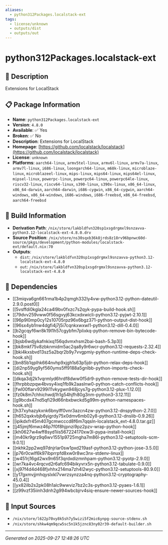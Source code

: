 ```yaml
---
aliases:
  - python312Packages.localstack-ext
tags:
  - license/unknown
  - outputs/dist
  - outputs/out
---
```


# python312Packages.localstack-ext

## 📝 Description

Extensions for LocalStack

## 📋 Package Information

- **Name**: `python312Packages.localstack-ext`
- **Version**: `4.8.0`
- **Available**: ✅ Yes
- **Broken**: ✅ No
- **Description**: Extensions for LocalStack
- **Homepage**: [https://github.com/localstack/localstack](https://github.com/localstack/localstack)
- **License**: `unknown`
- **Platforms**: `aarch64-linux`, `armv5tel-linux`, `armv6l-linux`, `armv7a-linux`, `armv7l-linux`, `i686-linux`, `loongarch64-linux`, `m68k-linux`, `microblaze-linux`, `microblazeel-linux`, `mips-linux`, `mips64-linux`, `mips64el-linux`, `mipsel-linux`, `powerpc-linux`, `powerpc64-linux`, `powerpc64le-linux`, `riscv32-linux`, `riscv64-linux`, `s390-linux`, `s390x-linux`, `x86_64-linux`, `x86_64-darwin`, `aarch64-darwin`, `i686-cygwin`, `x86_64-cygwin`, `aarch64-windows`, `x86_64-windows`, `i686-windows`, `i686-freebsd`, `x86_64-freebsd`, `aarch64-freebsd`

## 🔧 Build Information

- **Derivation Path**: `/nix/store/lakbldfvn320sp1xsgdrgmxl9snzavva-python3.12-localstack-ext-4.8.0.drv`
- **Source Position**: `/nix/store/ns30sqxb36k8jrds8z18rv96bpnwc60d-source/pkgs/development/python-modules/localstack-ext/default.nix:70`
- **Outputs**:
  - `dist`:  `/nix/store/lakbldfvn320sp1xsgdrgmxl9snzavva-python3.12-localstack-ext-4.8.0`
  - `out`:  `/nix/store/lakbldfvn320sp1xsgdrgmxl9snzavva-python3.12-localstack-ext-4.8.0`

## 🔗 Dependencies

- [[3miqva6gn661rma1b4p2qmgh332ly4vw-python3.12-python-dateutil-2.9.0.post0]]
- [[5vsffdi0kgla24ca4l9bv0fxzc7s2qyk-pypa-build-hook.sh]]
- [[79dvv259vww0f56sgvyj63kcxdxwicli-python3.12-pyjwt-2.10.1]]
- [[96p9l0mp0cy12s10705rpz96x6bgz371-python-output-dist-hook]]
- [[96sx4yb1nw4dgfi4j7j5i7cqnkxwxwl1-python3.12-dill-0.4.0]]
- [[b2gcqyf6wr8k19l1h57cgybfm7plixkq-python-remove-bin-bytecode-hook]]
- [[bjsb6wdjykafnkixq156qdvmxhsm2bai-bash-5.3p3]]
- [[bk8mkf75v8zbknmidm5ac2qa8y9r6wcr-python3.12-requests-2.32.4]]
- [[bki4kxsbvd13sz5a2bqr2b9y7vvgpmiy-python-runtime-deps-check-hook.sh]]
- [[bn85b1qplhk664nvhp9xjgh1s63p5jdr-python-relax-deps-hook]]
- [[di2np59yg9yf560yms5ff9188a5gnlbb-python-imports-check-hook.sh]]
- [[dkqa3dj2k1vqrmlyd6hrdf8dww0f5dr9-python-remove-tests-dir-hook]]
- [[fhrpbbzpqw4bvsy4ixq1fb9k2aaslnw0-python-catch-conflicts-hook]]
- [[fwl00flarv9299i11vkygwn948jcys7g-python3.12-plux-1.12.0]]
- [[fz0k8m7chhichwdj1h1g54hjfh80g3nm-python3-3.12.11]]
- [[g9bcdx47nd5qfi29d66nbxbwckd5g99m-python-namespaces-hook.sh]]
- [[h37xyhazykxnk6bnylff0vnr3azcn4zw-python3.12-dnspython-2.7.0]]
- [[h652qxkvbjb6yigrdy75x0dmv6mb02y8-python3.12-dnslib-0.9.26]]
- [[ipikdxfr45m407gcmwcccd8f6m7qqsln-localstack_ext-4.8.0.tar.gz]]
- [[j45jmjf6mwz46p7f0f8hjpnzi9pz2pzv-wrap-python-hook]]
- [[kh0627w4wff8syd1iis567224170xw3l-pypa-install-hook]]
- [[m40kr9grz9q6wv1551p9725mgha7m86l-python3.12-setuptools-scm-9.0.1]]
- [[nkhk2pp2wq97dnjrlar0sw1pxd219asf-python3.12-python-jose-3.5.0]]
- [[p76r0cwlf6k97ibprrpfd8xw0r8wc3nx-stdenv-linux]]
- [[w451rj16gd2wx9n65f3qrdxdizmnhpam-python3.12-pyotp-2.9.0]]
- [[wr7ka4vc4rqcvd2r6afc694bikyvrx5n-python3.12-tabulate-0.9.0]]
- [[xj97f4d4d468fjvhhx214ma7zh4l2wyc-python3.12-setuptools-80.9.0]]
- [[y17gxmvjjmhqyslxkl7vwrzsynzza4nq-python3.12-cryptography-45.0.4]]
- [[yx82ilb2s2pk08h1alc9wwviz7bz2c3s-python3.12-pyaes-1.6.1]]
- [[z99vzf35iinh3dnh2g994wbcbjrv4siq-ensure-newer-sources-hook]]

## 📁 Input Sources

- `/nix/store/l622p70vy8k5sh7y5wizi5f2mic6ynpg-source-stdenv.sh`
- `/nix/store/shkw4qm9qcw5sc5n1k5jznc83ny02r39-default-builder.sh`

---
*Generated on 2025-09-27 12:48:26 UTC*
